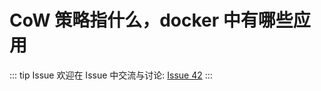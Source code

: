 # CoW 策略指什么，docker 中有哪些应用



::: tip Issue 
 欢迎在 Issue 中交流与讨论: [Issue 42](https://github.com/shfshanyue/Daily-Question/issues/42) 
:::

